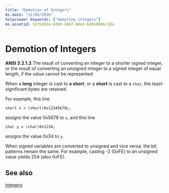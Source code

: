 ```yaml
---
title: "Demotion of Integers"
ms.date: "11/04/2016"
helpviewer_keywords: ["demoting integers"]
ms.assetid: 51fb3654-60b0-4de7-80eb-bd910086c18a
---
```

# Demotion of Integers

**ANSI 3.2.1.2** The result of converting an integer to a shorter signed integer, or the result of converting an unsigned integer to a signed integer of equal length, if the value cannot be represented

When a **long** integer is cast to **a short**, or a **short** is cast to a `char`, the least-significant bytes are retained.

For example, this line

```
short x = (short)0x12345678L;
```

assigns the value 0x5678 to `x`, and this line

```
char y = (char)0x1234;
```

assigns the value 0x34 to `y`.

When signed variables are converted to unsigned and vice versa, the bit patterns remain the same. For example, casting -2 (0xFE) to an unsigned value yields 254 (also 0xFE).

## See also

[Integers](../c-language/integers.md)
